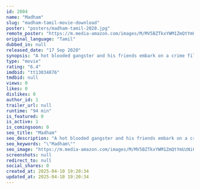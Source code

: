 ```yaml
---
id: 2804
name: "Madham"
slug: "madham-tamil-movie-download"
poster: "posters/madham-tamil-2020.jpg"
remote_poster: "https://m.media-amazon.com/images/M/MV5BZTkxYWM1ZmQtYmUzNi00ZmIyLWE5NDUtYzg3ZDA5MjYzMGY3XkEyXkFqcGdeQXVyMTIzOTU5MDg4._V1_SX300.jpg"
original_language: "Tamil"
dubbed_in: null
released_date: "17 Sep 2020"
synopsis: "A hot blooded gangster and his friends embark on a crime filled path to appease their thirst for wealth. On their crime littered journey, they face unexpected twists and events along the way makes them discover their true hidden s..."
type: "movie"
rating: "6.4"
imdbid: "tt13034876"
tmdbid: null
views: 0
likes: 0
dislikes: 0
author_id: 1
trailer_url: null
runtime: "94 min"
is_featured: 0
is_active: 1
is_comingsoon: 0
seo_title: "Madham"
seo_description: "A hot blooded gangster and his friends embark on a crime filled path to appease their thirst for wealth. On their crime littered journey, they face unexpected twists and events along the way makes them discover their true hidden s..."
seo_keywords: "\"Madham\""
seo_image: "https://m.media-amazon.com/images/M/MV5BZTkxYWM1ZmQtYmUzNi00ZmIyLWE5NDUtYzg3ZDA5MjYzMGY3XkEyXkFqcGdeQXVyMTIzOTU5MDg4._V1_SX300.jpg"
screenshots: null
redirect_to: null
social_shares: 0
created_at: 2025-04-10 19:20:34
updated_at: 2025-04-10 19:20:34
---
```


